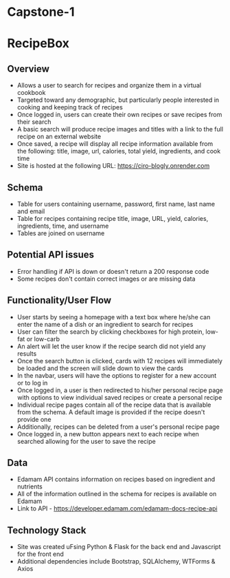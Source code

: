 # Capstone-1

# RecipeBox

## Overview

- Allows a user to search for recipes and organize them in a virtual cookbook  
- Targeted toward any demographic, but particularly people interested in cooking and keeping track of recipes
- Once logged in, users can create their own recipes or save recipes from their search
- A basic search will produce recipe images and titles with a link to the full recipe on an external website
- Once saved, a recipe will display all recipe information available from the following: title, image, url, calories, total yield, ingredients, and cook time
- Site is hosted at the following URL: https://ciro-blogly.onrender.com

## Schema 

- Table for users containing username, password, first name, last name and email  
- Table for recipes containing recipe title, image, URL, yield, calories, ingredients, time, and username
- Tables are joined on username

## Potential API issues

- Error handling if API is down or doesn't return a 200 response code
- Some recipes don't contain correct images or are missing data

## Functionality/User Flow

- User starts by seeing a homepage with a text box where he/she can enter the name of a dish or an ingredient to search for recipes
- User can filter the search by clicking checkboxes for high protein, low-fat or low-carb
- An alert will let the user know if the recipe search did not yield any results
- Once the search button is clicked, cards with 12 recipes will immediately be loaded and the screen will slide down to view the cards
- In the navbar, users will have the options to register for a new account or to log in
- Once logged in, a user is then redirected to his/her personal recipe page with options to view individual saved recipes or create a personal recipe
- Individual recipe pages contain all of the recipe data that is available from the schema. A default image is provided if the recipe doesn't provide one
- Additionally, recipes can be deleted from a user's personal recipe page
- Once logged in, a new button appears next to each recipe when searched allowing for the user to save the recipe

## Data
- Edamam API contains information on recipes based on ingredient and nutrients
- All of the information outlined in the schema for recipes is available on Edamam
- Link to API - https://developer.edamam.com/edamam-docs-recipe-api

## Technology Stack
- Site was created uFsing Python & Flask for the back end and Javascript for the front end
- Additional dependencies include Bootstrap, SQLAlchemy, WTForms & Axios